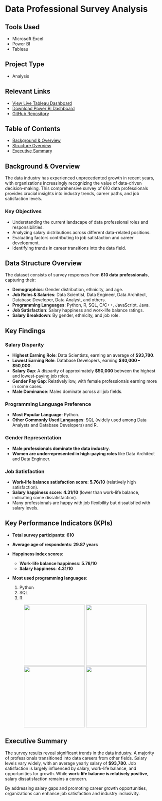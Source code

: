 # Data Professional Survey Analysis

## Tools Used
- Microsoft Excel
- Power BI
- Tableau

## Project Type
- Analysis

## Relevant Links
- [View Live Tableau Dashboard](https://public.tableau.com/app/profile/george.bonga/viz/DataProfessionalSurvey_17401252043710/DataProfessionalSurveyDashboard)
- [Download Power BI Dashboard](./assets/Data_Professional_Survey.pdf)
- [GitHub Repository](https://github.com/GeorgeBonga/Data-Professional-Survey)


## Table of Contents
- [Background & Overview](#background--overview)
- [Structure Overview](#structure-overview)
- [Executive Summary](#executive-summary)

## Background & Overview
The data industry has experienced unprecedented growth in recent years, with organizations increasingly recognizing the value of data-driven decision-making. This comprehensive survey of 610 data professionals provides crucial insights into industry trends, career paths, and job satisfaction levels.

### Key Objectives
- Understanding the current landscape of data professional roles and responsibilities.
- Analyzing salary distributions across different data-related positions.
- Evaluating factors contributing to job satisfaction and career development.
- Identifying trends in career transitions into the data field.



## Data Structure Overview
The dataset consists of survey responses from **610 data professionals**, capturing their:
- **Demographics**: Gender distribution, ethnicity, and age.
- **Job Roles & Salaries**: Data Scientist, Data Engineer, Data Architect, Database Developer, Data Analyst, and others.
- **Programming Languages**: Python, R, SQL, C/C++, JavaScript, Java.
- **Job Satisfaction**: Salary happiness and work-life balance ratings.
- **Salary Breakdown**: By gender, ethnicity, and job role.

## Key Findings
### Salary Disparity
- **Highest Earning Role**: Data Scientists, earning an average of **$93,780**.
- **Lowest Earning Role**: Database Developers, earning **$40,000 – $50,000**.
- **Salary Gap**: A disparity of approximately **$50,000** between the highest and lowest-paying job roles.
- **Gender Pay Gap**: Relatively low, with female professionals earning more in some cases.
- **Male Dominance**: Males dominate across all job fields.

### Programming Language Preference
- **Most Popular Language**: Python.
- **Other Commonly Used Languages**: SQL (widely used among Data Analysts and Database Developers) and R.

### Gender Representation
- **Male professionals dominate the data industry**.
- **Women are underrepresented in high-paying roles** like Data Architect and Data Engineer.

### Job Satisfaction
- **Work-life balance satisfaction score**: **5.76/10** (relatively high satisfaction).
- **Salary happiness score**: **4.31/10** (lower than work-life balance, indicating some dissatisfaction).
- Many professionals are happy with job flexibility but dissatisfied with salary levels.

## Key Performance Indicators (KPIs)
- **Total survey participants**: **610**
- **Average age of respondents**: **29.87 years**
- **Happiness index scores**:
  - **Work-life balance happiness**: **5.76/10**
  - **Salary happiness**: **4.31/10**
- **Most used programming languages**:
  1. Python
  2. SQL
  3. R

 
  <p align="center">
  <img src="https://raw.githubusercontent.com/GeorgeBonga/SyntheticDcalculator/main/src/1.png" width="200"/>
  <img src="https://raw.githubusercontent.com/GeorgeBonga/SyntheticDcalculator/main/src/3.png" width="200"/>
  <img src="https://raw.githubusercontent.com/GeorgeBonga/SyntheticDcalculator/main/src/5.png" width="200"/>
  <img src="https://raw.githubusercontent.com/GeorgeBonga/SyntheticDcalculator/main/src/7.png" width="200"/>
</p>



## Executive Summary
The survey results reveal significant trends in the data industry. A majority of professionals transitioned into data careers from other fields. Salary levels vary widely, with an average yearly salary of **$93,780**. Job satisfaction is largely influenced by salary, work-life balance, and opportunities for growth. While **work-life balance is relatively positive**, salary dissatisfaction remains a concern. 

By addressing salary gaps and promoting career growth opportunities, organizations can enhance job satisfaction and industry inclusivity.

